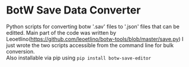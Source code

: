 # BotW Save Data Converter
 Python scripts for converting botw '.sav' files to '.json' files that can be editted.
 Main part of the code was written by Leoetlino(https://github.com/leoetlino/botw-tools/blob/master/save.py) I just wrote the two scripts accessible from the command line for bulk conversion.
 <br>
 Also installable via pip using `pip install botw-save-editor`
